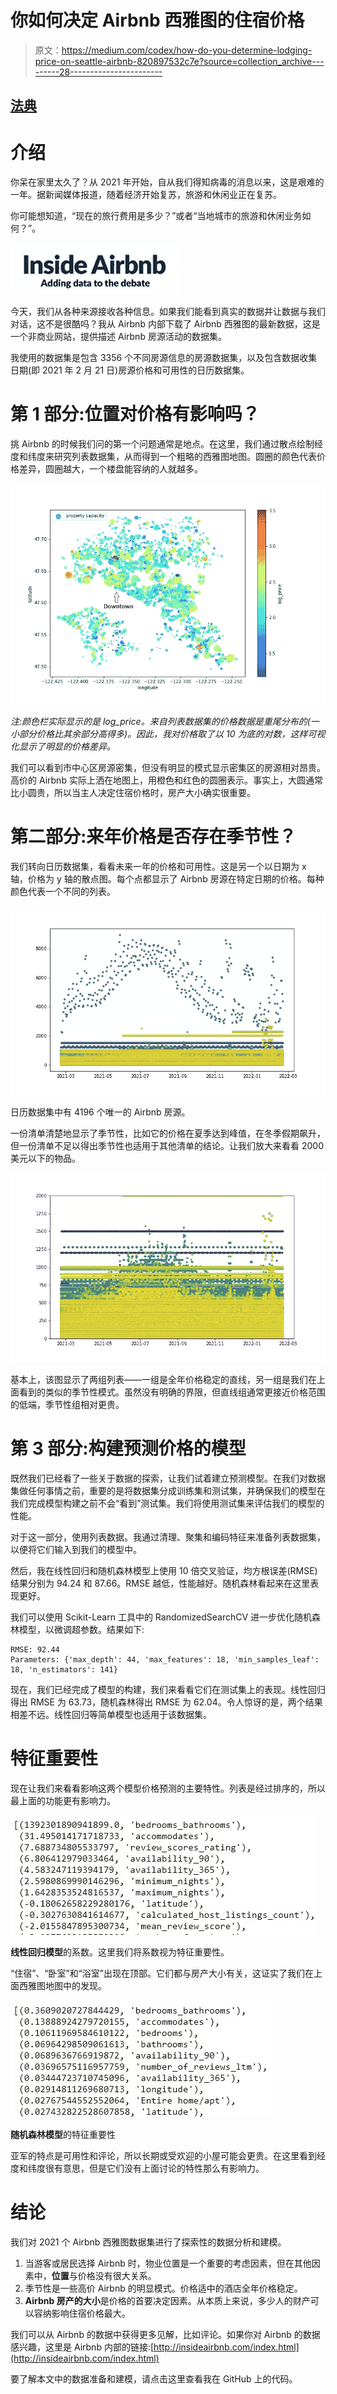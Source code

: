 # 你如何决定 Airbnb 西雅图的住宿价格

> 原文：<https://medium.com/codex/how-do-you-determine-lodging-price-on-seattle-airbnb-820897532c7e?source=collection_archive---------28----------------------->

## [法典](http://medium.com/codex)

# 介绍

你呆在家里太久了？从 2021 年开始，自从我们得知病毒的消息以来，这是艰难的一年。据新闻媒体报道，随着经济开始复苏，旅游和休闲业正在复苏。

你可能想知道，“现在的旅行费用是多少？”或者“当地城市的旅游和休闲业务如何？”。

![](img/8807ca6e5c027c27ea786f0966051ba2.png)

今天，我们从各种来源接收各种信息。如果我们能看到真实的数据并让数据与我们对话，这不是很酷吗？我从 Airbnb 内部下载了 Airbnb 西雅图的最新数据，这是一个非商业网站，提供描述 Airbnb 房源活动的数据集。

我使用的数据集是包含 3356 个不同房源信息的房源数据集，以及包含数据收集日期(即 2021 年 2 月 21 日)房源价格和可用性的日历数据集。

# 第 1 部分:位置对价格有影响吗？

挑 Airbnb 的时候我们问的第一个问题通常是地点。在这里，我们通过散点绘制经度和纬度来研究列表数据集，从而得到一个粗略的西雅图地图。圆圈的颜色代表价格差异，圆圈越大，一个楼盘能容纳的人就越多。

![](img/44bf50a3f063acbdcf6a9bd07ddb9b2f.png)

*注:颜色栏实际显示的是 log_price。来自列表数据集的价格数据是重尾分布的(一小部分价格比其余部分高得多)。因此，我对价格取了以 10 为底的对数，这样可视化显示了明显的价格差异。*

我们可以看到市中心区房源密集，但没有明显的模式显示密集区的房源相对昂贵。高价的 Airbnb 实际上洒在地图上，用橙色和红色的圆圈表示。事实上，大圆通常比小圆贵，所以当主人决定住宿价格时，房产大小确实很重要。

# 第二部分:来年价格是否存在季节性？

我们转向日历数据集，看看未来一年的价格和可用性。这是另一个以日期为 x 轴，价格为 y 轴的散点图。每个点都显示了 Airbnb 房源在特定日期的价格。每种颜色代表一个不同的列表。

![](img/87121912f53bca39788bb44f64d0ed9f.png)

日历数据集中有 4196 个唯一的 Airbnb 房源。

一份清单清楚地显示了季节性，比如它的价格在夏季达到峰值，在冬季假期飙升，但一份清单不足以得出季节性也适用于其他清单的结论。让我们放大来看看 2000 美元以下的物品。

![](img/acb59e375337c48375e170f5cf203fa2.png)

基本上，该图显示了两组列表——一组是全年价格稳定的直线，另一组是我们在上面看到的类似的季节性模式。虽然没有明确的界限，但直线组通常更接近价格范围的低端，季节性组相对更贵。

# 第 3 部分:构建预测价格的模型

既然我们已经看了一些关于数据的探索，让我们试着建立预测模型。在我们对数据集做任何事情之前，重要的是将数据集分成训练集和测试集，并确保我们的模型在我们完成模型构建之前不会“看到”测试集。我们将使用测试集来评估我们的模型的性能。

对于这一部分，使用列表数据。我通过清理、聚集和编码特征来准备列表数据集，以便将它们输入到我们的模型中。

然后，我在线性回归和随机森林模型上使用 10 倍交叉验证，均方根误差(RMSE)结果分别为 94.24 和 87.66。RMSE 越低，性能越好。随机森林看起来在这里表现更好。

我们可以使用 Scikit-Learn 工具中的 RandomizedSearchCV 进一步优化随机森林模型，以微调超参数。结果如下:

```
RMSE: 92.44 
Parameters: {'max_depth': 44, 'max_features': 18, 'min_samples_leaf': 18, 'n_estimators': 141}
```

现在，我们已经完成了模型的构建，我们来看看它们在测试集上的表现。线性回归得出 RMSE 为 63.73，随机森林得出 RMSE 为 62.04。令人惊讶的是，两个结果相差不远。线性回归等简单模型也适用于该数据集。

# 特征重要性

现在让我们来看看影响这两个模型价格预测的主要特性。列表是经过排序的，所以最上面的功能更有影响力。

![](img/c796657ae6b0e2f173e7969ee567ed34.png)

**线性回归模型**的系数。这里我们将系数视为特征重要性。

“住宿”、“卧室”和“浴室”出现在顶部。它们都与房产大小有关，这证实了我们在上面西雅图地图中的发现。

![](img/ce413d477074db5dacf61ba70284bf7e.png)

**随机森林模型**的特征重要性

亚军的特点是可用性和评论，所以长期或受欢迎的小屋可能会更贵。在这里看到经度和纬度很有意思，但是它们没有上面讨论的特性那么有影响力。

# 结论

我们对 2021 个 Airbnb 西雅图数据集进行了探索性的数据分析和建模。

1.  当游客或居民选择 Airbnb 时，物业位置是一个重要的考虑因素，但在其他因素中，**位置**与价格没有很大关系。
2.  季节性是一些高价 Airbnb 的明显模式。价格适中的酒店全年价格稳定。
3.  **Airbnb 房产的大小**是价格的首要决定因素。从本质上来说，多少人的财产可以容纳影响住宿价格最大。

我们可以从 Airbnb 的数据中获得更多见解，比如评论。如果你对 Airbnb 的数据感兴趣，这里是 Airbnb 内部的链接:[http://insideairbnb.com/index.html](http://insideairbnb.com/index.html)

要了解本文中的数据准备和建模，请点击这里查看我在 GitHub 上的代码。